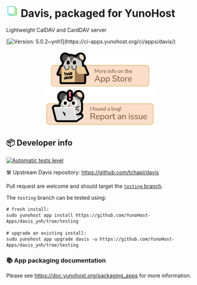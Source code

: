 <!--
N.B.: This README was automatically generated by <https://github.com/YunoHost/apps_tools/blob/main/readme_generator>
It shall NOT be edited by hand.
-->

<h1>
  <img src="https://raw.githubusercontent.com/YunoHost/apps/main/logos/davis.png" width="32px" alt="Logo of Davis">
  Davis, packaged for YunoHost
</h1>

Lightweight CalDAV and CardDAV server

[![Version: 5.0.2~ynh1](https://img.shields.io/badge/Version-5.0.2~ynh1-rgba(0,150,0,1)?style=for-the-badge)](https://ci-apps.yunohost.org/ci/apps/davis/)

<div align="center">
<a href="https://apps.yunohost.org/app/davis"><img height="100px" src="https://github.com/YunoHost/yunohost-artwork/raw/refs/heads/main/badges/neopossum-badges/badge_more_info_on_the_appstore.svg"/></a>
<a href="https://github.com/YunoHost-Apps/davis_ynh/issues"><img height="100px" src="https://github.com/YunoHost/yunohost-artwork/raw/refs/heads/main/badges/neopossum-badges/badge_report_an_issue.svg"/></a>
</div>

## 📦 Developer info

[![Automatic tests level](https://apps.yunohost.org/badge/cilevel/davis)](https://ci-apps.yunohost.org/ci/apps/davis/)

🛠️ Upstream Davis repository: <https://github.com/tchapi/davis>

Pull request are welcome and should target the [`testing` branch](https://github.com/YunoHost-Apps/davis_ynh/tree/testing).

The `testing` branch can be tested using:
```
# fresh install:
sudo yunohost app install https://github.com/YunoHost-Apps/davis_ynh/tree/testing

# upgrade an existing install:
sudo yunohost app upgrade davis -u https://github.com/YunoHost-Apps/davis_ynh/tree/testing
```

### 📚 App packaging documentation

Please see <https://doc.yunohost.org/packaging_apps> for more information.